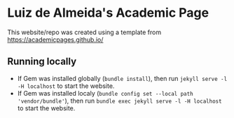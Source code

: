 # Luiz de Almeida's Academic Page
This website/repo was created using a template from https://academicpages.github.io/

## Running locally

* If Gem was installed globally (`bundle install`), then run `jekyll serve -l -H localhost` to start the website.
* If Gem was installed localy (`bundle config set --local path 'vendor/bundle'`), then run `bundle exec jekyll serve -l -H localhost` to start the website.